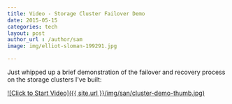 ```yaml
---
title: Video - Storage Cluster Failover Demo
date: 2015-05-15
categories: tech
layout: post
author_url : /author/sam
image: img/elliot-sloman-199291.jpg

---
```


Just whipped up a brief demonstration of the failover and recovery process on the storage clusters I've built:

[![Click to Start Video]({{ site.url }}/img/san/cluster-demo-thumb.jpg)](https://youtu.be/_fRMtXWM3FU)
